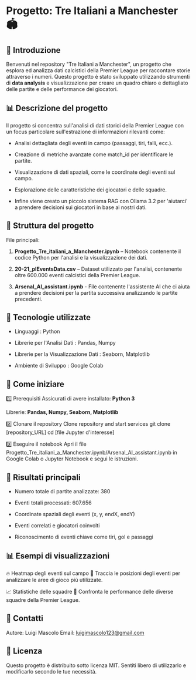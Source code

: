 # Progetto: Tre Italiani a Manchester 🏟️

## 📝 Introduzione
Benvenuti nel repository "Tre Italiani a Manchester", un progetto che esplora ed analizza dati calcistici della Premier League per raccontare storie attraverso i numeri.
Questo progetto è stato sviluppato utilizzando strumenti di **data analysis** e visualizzazione per creare un quadro chiaro e dettagliato delle partite e delle performance dei giocatori.

## 📊 Descrizione del progetto
Il progetto si concentra sull'analisi di dati storici della Premier League con un focus particolare sull'estrazione di informazioni rilevanti come:

- Analisi dettagliata degli eventi in campo (passaggi, tiri, falli, ecc.).

- Creazione di metriche avanzate come match_id per identificare le partite.

- Visualizzazione di dati spaziali, come le coordinate degli eventi sul campo.

- Esplorazione delle caratteristiche dei giocatori e delle squadre.

- Infine viene creato un piccolo sistema RAG con Ollama 3.2 per 'aiutarci' a prendere decisioni sui giocatori in base ai nostri dati.

## 📂 Struttura del progetto
File principali:

1. **Progetto_Tre_italiani_a_Manchester.ipynb** – Notebook contenente il codice Python per l'analisi e la visualizzazione dei dati.

2. **20-21_plEventsData.csv** – Dataset utilizzato per l'analisi, contenente oltre 600.000 eventi calcistici della Premier League.

3. **Arsenal_AI_assistant.ipynb** - File contenente l'assistente AI che ci aiuta a prendere decisioni per la partita successiva analizzando le partite precedenti. 

## 🔧 Tecnologie utilizzate

- Linguaggi : Python

- Librerie per l'Analisi Dati : Pandas, Numpy

- Librerie per la Visualizzazione Dati : Seaborn, Matplotlib
  
- Ambiente di Sviluppo : Google Colab

## 🚀 Come iniziare
1️⃣ Prerequisiti
Assicurati di avere installato: **Python 3**

Librerie: **Pandas, Numpy, Seaborn, Matplotlib**

2️⃣ Clonare il repository
Clone repository and start services
git clone [repository_URL]
cd [file Jupyter d'interesse]

3️⃣ Eseguire il notebook
Apri il file Progetto_Tre_italiani_a_Manchester.ipynb/Arsenal_AI_assistant.ipynb in Google Colab o Jupyter Notebook e segui le istruzioni.

## 🌟 Risultati principali

- Numero totale di partite analizzate: 380

- Eventi totali processati: 607.656

- Coordinate spaziali degli eventi (x, y, endX, endY)

- Eventi correlati e giocatori coinvolti

- Riconoscimento di eventi chiave come tiri, gol e passaggi

## 📊 Esempi di visualizzazioni
🔥 Heatmap degli eventi sul campo
📌 Traccia le posizioni degli eventi per analizzare le aree di gioco più utilizzate.

📈 Statistiche delle squadre
📌 Confronta le performance delle diverse squadre della Premier League.

## 📧 Contatti
Autore: Luigi Mascolo
Email: luigimascolo123@gmail.com

## 📜 Licenza
Questo progetto è distribuito sotto licenza MIT.
Sentiti libero di utilizzarlo e modificarlo secondo le tue necessità.
